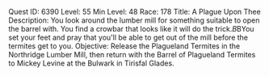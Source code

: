 Quest ID: 6390
Level: 55
Min Level: 48
Race: 178
Title: A Plague Upon Thee
Description: You look around the lumber mill for something suitable to open the barrel with. You find a crowbar that looks like it will do the trick.$B$BYou set your feet and pray that you'll be able to get out of the mill before the termites get to you.
Objective: Release the Plagueland Termites in the Northridge Lumber Mill, then return with the Barrel of Plagueland Termites to Mickey Levine at the Bulwark in Tirisfal Glades.

